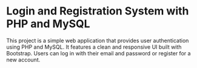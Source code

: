 # Login and Registration System with PHP and MySQL
This project is a simple web application that provides user authentication using PHP and MySQL. It features a clean and responsive UI built with Bootstrap. Users can log in with their email and password or register for a new account.

